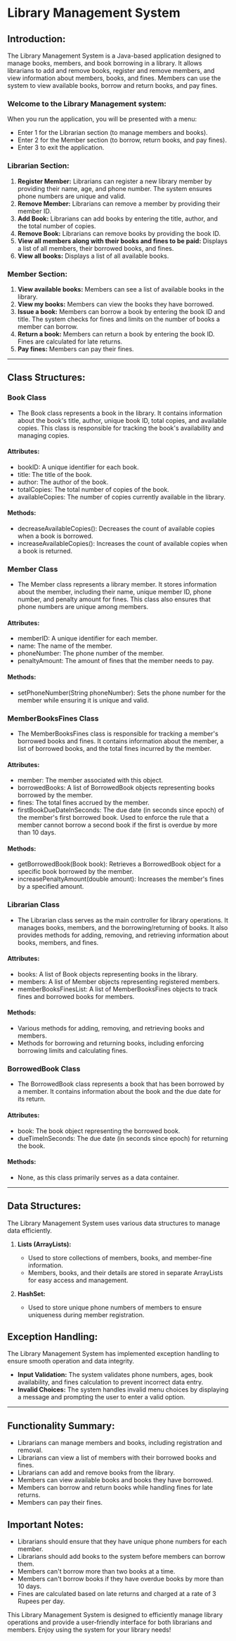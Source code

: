 # Library Management System
## Introduction:
The Library Management System is a Java-based application designed to manage books, members, and book borrowing in a library. It allows librarians to add and remove books, register and remove members, and view information about members, books, and fines. Members can use the system to view available books, borrow and return books, and pay fines.

### Welcome to the Library Management system:
When you run the application, you will be presented with a menu:
- Enter 1 for the Librarian section (to manage members and books).
- Enter 2 for the Member section (to borrow, return books, and pay fines).
- Enter 3 to exit the application.

### Librarian Section:
1. **Register Member:** Librarians can register a new library member by providing their name, age, and phone number. The system ensures phone numbers are unique and valid.
2. **Remove Member:** Librarians can remove a member by providing their member ID.
3. **Add Book:** Librarians can add books by entering the title, author, and the total number of copies.
4. **Remove Book:** Librarians can remove books by providing the book ID.
5. **View all members along with their books and fines to be paid:** Displays a list of all members, their borrowed books, and fines.
6. **View all books:** Displays a list of all available books.

### Member Section:
1. **View available books:** Members can see a list of available books in the library.
2. **View my books:** Members can view the books they have borrowed.
3. **Issue a book:** Members can borrow a book by entering the book ID and title. The system checks for fines and limits on the number of books a member can borrow.
4. **Return a book:** Members can return a book by entering the book ID. Fines are calculated for late returns.
5. **Pay fines:** Members can pay their fines.

<hr>

## Class Structures:
### Book Class
- The Book class represents a book in the library. It contains information about the book's title, author, unique book ID, total copies, and available copies. This class is responsible for tracking the book's availability and managing copies.

#### Attributes:

- bookID: A unique identifier for each book.
- title: The title of the book.
- author: The author of the book.
- totalCopies: The total number of copies of the book.
- availableCopies: The number of copies currently available in the library.

#### Methods:

- decreaseAvailableCopies(): Decreases the count of available copies when a book is borrowed.
- increaseAvailableCopies(): Increases the count of available copies when a book is returned.

### Member Class
- The Member class represents a library member. It stores information about the member, including their name, unique member ID, phone number, and penalty amount for fines. This class also ensures that phone numbers are unique among members.

#### Attributes:

- memberID: A unique identifier for each member.
- name: The name of the member.
- phoneNumber: The phone number of the member.
- penaltyAmount: The amount of fines that the member needs to pay.

#### Methods:

- setPhoneNumber(String phoneNumber): Sets the phone number for the member while ensuring it is unique and valid.

### MemberBooksFines Class
- The MemberBooksFines class is responsible for tracking a member's borrowed books and fines. It contains information about the member, a list of borrowed books, and the total fines incurred by the member.

#### Attributes:

- member: The member associated with this object.
- borrowedBooks: A list of BorrowedBook objects representing books borrowed by the member.
- fines: The total fines accrued by the member.
- firstBookDueDateInSeconds: The due date (in seconds since epoch) of the member's first borrowed book. Used to enforce the rule that a member cannot borrow a second book if the first is overdue by more than 10 days.

#### Methods:

- getBorrowedBook(Book book): Retrieves a BorrowedBook object for a specific book borrowed by the member.
- increasePenaltyAmount(double amount): Increases the member's fines by a specified amount.

### Librarian Class
- The Librarian class serves as the main controller for library operations. It manages books, members, and the borrowing/returning of books. It also provides methods for adding, removing, and retrieving information about books, members, and fines.

#### Attributes:

- books: A list of Book objects representing books in the library.
- members: A list of Member objects representing registered members.
- memberBooksFinesList: A list of MemberBooksFines objects to track fines and borrowed books for members.

#### Methods:

- Various methods for adding, removing, and retrieving books and members.
- Methods for borrowing and returning books, including enforcing borrowing limits and calculating fines.

### BorrowedBook Class
- The BorrowedBook class represents a book that has been borrowed by a member. It contains information about the book and the due date for its return.

#### Attributes:

- book: The book object representing the borrowed book.
- dueTimeInSeconds: The due date (in seconds since epoch) for returning the book.

#### Methods:

- None, as this class primarily serves as a data container.

<hr>

## Data Structures:
The Library Management System uses various data structures to manage data efficiently.

1. **Lists (ArrayLists):**
    - Used to store collections of members, books, and member-fine information.
    - Members, books, and their details are stored in separate ArrayLists for easy access and management.

2. **HashSet:**
    - Used to store unique phone numbers of members to ensure uniqueness during member registration.

## Exception Handling:
The Library Management System has implemented exception handling to ensure smooth operation and data integrity.
- **Input Validation:** The system validates phone numbers, ages, book availability, and fines calculation to prevent incorrect data entry.
- **Invalid Choices:** The system handles invalid menu choices by displaying a message and prompting the user to enter a valid option.

<hr>

## Functionality Summary:

- Librarians can manage members and books, including registration and removal.
- Librarians can view a list of members with their borrowed books and fines.
- Librarians can add and remove books from the library.
- Members can view available books and books they have borrowed.
- Members can borrow and return books while handling fines for late returns.
- Members can pay their fines.

## Important Notes:

- Librarians should ensure that they have unique phone numbers for each member.
- Librarians should add books to the system before members can borrow them.
- Members can't borrow more than two books at a time.
- Members can't borrow books if they have overdue books by more than 10 days.
- Fines are calculated based on late returns and charged at a rate of 3 Rupees per day.

This Library Management System is designed to efficiently manage library operations and provide a user-friendly interface for both librarians and members. Enjoy using the system for your library needs!